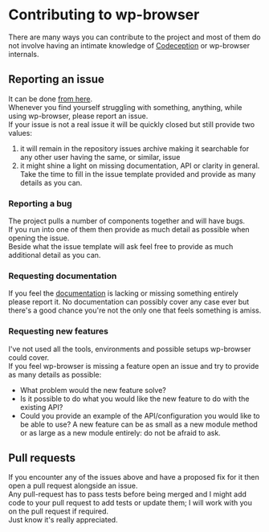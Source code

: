 # Contributing to wp-browser
There are many ways you can contribute to the project and most of them do not involve having an intimate knowledge of
 [Codeception](http://codeception.com/ "Codeception - BDD-style PHP testing.") or wp-browser internals.
 
 ## Reporting an issue
 It can be done [from here](https://github.com/lucatume/wp-browser/issues/new).  
 Whenever you find yourself struggling with something, anything, while using wp-browser, please report an issue.  
 If your issue is not a real issue it will be quickly closed but still provide two values:
 1. it will remain in the repository issues archive making it searchable for any other user having the same, or 
 similar, issue
 2. it might shine a light on missing documentation, API or clarity in general.
 Take the time to fill in the issue template provided and provide as many details as you can.
 
 ### Reporting a bug
 The project pulls a number of components together and will have bugs.  
 If you run into one of them then provide as much detail as possible when opening the issue.  
 Beside what the issue template will ask feel free to provide as much additional detail as you can.  

### Requesting documentation
If you feel the [documentation](https://wpbrowser.wptestkit.dev/) is lacking or missing something entirely please 
report it. No documentation can possibly cover any case ever but there's a good chance you're not the only one that 
feels something is amiss.
 
 ### Requesting new features
 I've not used all the tools, environments and possible setups wp-browser could cover.  
 If you feel wp-browser is missing a feature open an issue and try to provide as many details as possible:
 * What  problem would the new feature solve?
 * Is it possible to do what you would like the new feature to do with the existing API?
 * Could you provide an example of the API/configuration you would like to be able to use?
 A new feature can be as small as a new module method or as large as a new module entirely: do not be afraid to ask.
 
 ## Pull requests
 If you encounter any of the issues above and have a proposed fix for it then open a pull request alongside an issue.  
 Any pull-request has to pass tests before being merged and I might add code to your pull request to add tests or 
 update them; I will work with you on the pull request if required.  
 Just know it's really appreciated.
